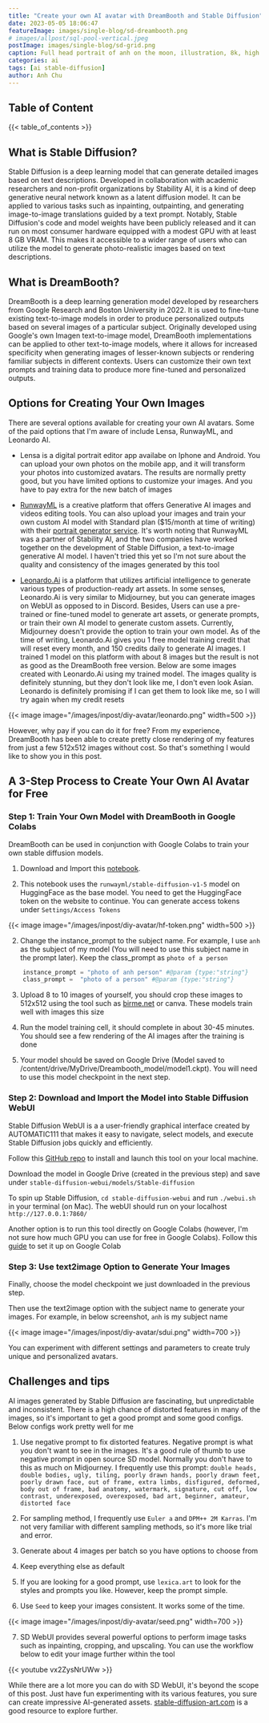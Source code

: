 ```yaml
---
title: "Create your own AI avatar with DreamBooth and Stable Diffusion"
date: 2023-05-05 18:06:47
featureImage: images/single-blog/sd-dreambooth.png
# images/allpost/sql-pool-vertical.jpeg
postImage: images/single-blog/sd-grid.png
caption: Full head portrait of anh on the moon, illustration, 8k, high resolution, artstation -- By Author in Stable Diffusion
categories: ai
tags: [ai stable-diffusion]
author: Anh Chu
---
```


## Table of Content

{{< table_of_contents >}}

## What is Stable Diffusion?

Stable Diffusion is a deep learning model that can generate detailed images based on text descriptions. Developed in collaboration with academic researchers and non-profit organizations by Stability AI, it is a kind of deep generative neural network known as a latent diffusion model. It can be applied to various tasks such as inpainting, outpainting, and generating image-to-image translations guided by a text prompt. Notably, Stable Diffusion's code and model weights have been publicly released and it can run on most consumer hardware equipped with a modest GPU with at least 8 GB VRAM. This makes it accessible to a wider range of users who can utilize the model to generate photo-realistic images based on text descriptions.

## What is DreamBooth?

DreamBooth is a deep learning generation model developed by researchers from Google Research and Boston University in 2022. It is used to fine-tune existing text-to-image models in order to produce personalized outputs based on several images of a particular subject. Originally developed using Google's own Imagen text-to-image model, DreamBooth implementations can be applied to other text-to-image models, where it allows for increased specificity when generating images of lesser-known subjects or rendering familiar subjects in different contexts. Users can customize their own text prompts and training data to produce more fine-tuned and personalized outputs.

## Options for Creating Your Own Images

There are several options available for creating your own AI avatars. Some of the paid options that I'm aware of include Lensa, RunwayML, and Leonardo AI. 

* Lensa is a digital portrait editor app availabe on Iphone and Android. You can upload your own photos on the mobile app, and it will transform your photos into customized avatars. The results are normally pretty good, but you have limited options to customize your images. And you have to pay extra for the new batch of images

* [RunwayML](https://runwayml.com/) is a creative platform that offers Generative AI images and videos editing tools. You can also upload your images and train your own custom AI model with Standard plan ($15/month at time of writing) with their [portrait generator service](https://app.runwayml.com/video-tools/teams/anhhchu12/ai-training/portrait-generator). It's worth noting that RunwayML was a partner of Stability AI, and the two companies have worked together on the development of Stable Diffusion, a text-to-image generative AI model. I haven't tried this yet so I'm not sure about the quality and consistency of the images generated by this tool 

* [Leonardo.Ai](https://leonardo.ai/) is a platform that utilizes artificial intelligence to generate various types of production-ready art assets.  In some senses, Leonardo.Ai is very similar to Midjourney, but you can generate images on WebUI as opposed to in Discord. Besides, Users can use a pre-trained or fine-tuned model to generate art assets, or generate prompts, or train their own AI model to generate custom assets. Currently, Midjourney doesn't provide the option to train your own model. As of the time of writing, Leonardo.Ai gives you 1 free model training credit that will reset every month, and 150 credits daily to generate AI images. I trained 1 model on this platform with about 8 images but the result is not as good as the DreamBooth free version. Below are some images created with Leonardo.Ai using my trained model. The images quality is definitely stunning, but they don't look like me, I don't even look Asian. Leonardo is definitely promising if I can get them to look like me, so I will try again when my credit resets

{{< image image="/images/inpost/diy-avatar/leonardo.png" width=500  >}}

However, why pay if you can do it for free? From my experience, DreamBooth has been able to create pretty close rendering of my features from just a few 512x512 images without cost. So that's something I would like to show you in this post. 

## A 3-Step Process to Create Your Own AI Avatar for Free

### Step 1: Train Your Own Model with DreamBooth in Google Colabs

DreamBooth can be used in conjunction with Google Colabs to train your own stable diffusion models. 

1. Download and Import this [notebook](https://colab.research.google.com/github/sagiodev/stablediffusion_webui/blob/master/DreamBooth_Stable_Diffusion_SDA.ipynb). 

2. This notebook uses the `runwayml/stable-diffusion-v1-5` model on HuggingFace as the base model. You need to get the HuggingFace token on the website to continue. You can generate access tokens under `Settings/Access Tokens`

{{< image image="/images/inpost/diy-avatar/hf-token.png" width=500  >}}

2. Change the instance_prompt to the subject name. For example, I use `anh` as the subject of my model (You will need to use this subject name in the prompt later). Keep the class_prompt as `photo of a person`

```python
    instance_prompt = "photo of anh person" #@param {type:"string"}
    class_prompt =  "photo of a person" #@param {type:"string"}
```

3. Upload 8 to 10 images of yourself, you should crop these images to 512x512 using the tool such as [birme.net](https://birme.net/) or canva. These models train well with images this size

4. Run the model training cell, it should complete in about 30-45 minutes. You should see a few rendering of the AI images after the training is done

5. Your model should be saved on Google Drive (Model saved to /content/drive/MyDrive/Dreambooth_model/model1.ckpt). You will need to use this model checkpoint in the next step. 

### Step 2: Download and Import the Model into Stable Diffusion WebUI

Stable Diffusion WebUI is a a user-friendly graphical interface created by AUTOMATIC111 that makes it easy to navigate, select models, and execute Stable Diffusion jobs quickly and efficiently. 

Follow this [GitHub repo](https://github.com/AUTOMATIC1111/stable-diffusion-webui) to install and launch this tool on your local machine.

Download the model in Google Drive (created in the previous step) and save under `stable-diffusion-webui/models/Stable-diffusion`

To spin up Stable Diffusion, `cd stable-diffusion-webui` and run `./webui.sh` in your terminal (on Mac). The webUI should run on your localhost `http://127.0.0.1:7860/`

Another option is to run this tool directly on Google Colabs (however, I'm not sure how much GPU you can use for free in Google Colabs). Follow this [guide](https://stable-diffusion-art.com/automatic1111-colab/) to set it up on Google Colab

### Step 3: Use text2image Option to Generate Your Images

Finally, choose the model checkpoint we just downloaded in the previous step. 

Then use the text2image option with the subject name to generate your images. For example, in below screenshot, `anh` is my subject name

{{< image image="/images/inpost/diy-avatar/sdui.png" width=700  >}}


You can experiment with different settings and parameters to create truly unique and personalized avatars.


## Challenges and tips

AI images generated by Stable Diffusion are fascinating, but unpredictable and inconsistent. There is a high chance of distorted features in many of the images, so it's important to get a good prompt and some good configs. Below configs work pretty well for me

1. Use negative prompt to fix distorted features. Negative prompt is what you don't want to see in the images. It's a good rule of thumb to use negative prompt in open source SD model. Normally you don't have to this as much on Midjourney. I frequently use this prompt: `double heads, double bodies, ugly, tiling, poorly drawn hands, poorly drawn feet, poorly drawn face, out of frame, extra limbs, disfigured, deformed, body out of frame, bad anatomy, watermark, signature, cut off, low contrast, underexposed, overexposed, bad art, beginner, amateur, distorted face`

2. For sampling method, I frequently use `Euler a` and `DPM++ 2M Karras`. I'm not very familiar with different sampling methods, so it's more like trial and error. 

3. Generate about 4 images per batch so you have options to choose from

4. Keep everything else as default

5. If you are looking for a good prompt, use `lexica.art` to look for the styles and prompts you like. However, keep the prompt simple.

6. Use `Seed` to keep your images consistent. It works some of the time. 

{{< image image="/images/inpost/diy-avatar/seed.png" width=700  >}}

7. SD WebUI provides several powerful options to perform image tasks such as inpainting, cropping, and upscaling. You can use the workflow below to edit your image further within the tool

{{< youtube vx2ZysNrUWw >}}

While there are a lot more you can do with SD WebUI, it's beyond the scope of this post. Just have fun experimenting with its various features, you sure can create impressive AI-generated assets. [stable-diffusion-art.com](https://stable-diffusion-art.com/) is a good resource to explore further.

